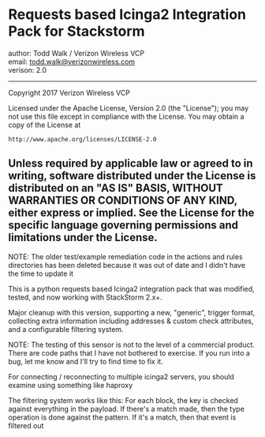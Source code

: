 # Requests based Icinga2 Integration Pack for Stackstorm

author: Todd Walk / Verizon Wireless VCP<br/>
email: todd.walk@verizonwireless.com<br/>
verison: 2.0

--------
Copyright 2017 Verizon Wireless VCP

Licensed under the Apache License, Version 2.0 (the "License");
you may not use this file except in compliance with the License.
You may obtain a copy of the License at

    http://www.apache.org/licenses/LICENSE-2.0

Unless required by applicable law or agreed to in writing, software
distributed under the License is distributed on an "AS IS" BASIS,
WITHOUT WARRANTIES OR CONDITIONS OF ANY KIND, either express or implied.
See the License for the specific language governing permissions and
limitations under the License.
--------

NOTE: The older test/example remediation code in the actions and rules directories has been deleted because it was out of date and I didn't have the time to update it 

This is a python requests based Icinga2 integration pack that was modified, tested, and now working with StackStorm 2.x+. 

Major cleanup with this version, supporting a new, "generic", trigger format, collecting extra information including addresses & custom check attributes, and a configurable filtering system.

NOTE: The testing of this sensor is not to the level of a commercial product. There are code paths that I have not bothered to exercise. If you run into a bug, let me know and I'll try to find time to fix it.

For connecting / reconnecting to multiple icinga2 servers, you should examine using something like haproxy

The filtering system works like this: For each block, the key is checked against everything in the payload. If there's a match made, then the type operation is done against the pattern. If it's a match, then that event is filtered out
